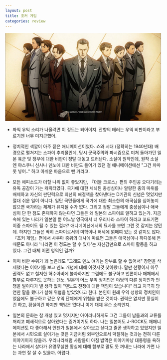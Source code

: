 ```yaml
---
layout: post
title: 조커 게임
categories: review
---
```


<img src="/thumbnails/180317/조커게임.jpg" width=500 />

- 좌익 우익 소리가 나올려면 이 정도는 되어야지. 잔향의 테러는 우익 비판이라고 부르기엔 너무 미지근했어.

- 정치적인 색깔이 아주 짙은 애니메이션이었다. 쇼와 시대 (정확히는 1940년대) 배경으로 펼쳐지는 스파이 추리물인데, 당시 군국주의와 파시즘으로 미쳐 돌아가던 일본 육군 및 정부에 대한 비판이 정말 대놓고 드러난다. 소설이 원작인데, 원작 소설엔 야스쿠니 신사나 덴노에 대한 비판도 들어가 있던 걸 애니메이션에선 "그건 차마 못 넣어.." 하고 아쉬운 마음으로 뺀 거라고. 

- 모든 에피소드가 더할 나위 없이 좋았지만, 『더블 크로스』편의 주인공 오다기리는 유독 공감이 가는 캐릭터였다. 국가에 대한 세뇌된 충성심이나 알량한 충의 따위를 배제하고 자신의 판단력으로 최선의 해결책을 찾아낸다는 D기관의 신념은 멋있지만 절대 쉬운 일이 아니다. 일단 국민들에게 국가에 대한 최소한의 애국심을 심어놓지 않으면 국가라는 체제가 유지될 수가 없다. 그리고 정말 그들에게 충성심이나 애국심이 단 한 점도 존재하지 않는다면 그들은 왜 일본의 스파이로 일하고 있는가. 지금 속해 있는 나라가 일본일 뿐 어느날 영국에서 너 우리나라 스파이 하라고 꼬드기면 이중 스파이도 될 수 있는 걸까? 애니메이션에서의 묘사를 보면 그런 것 같지는 않던데. 하지만 그들은 딱히 스파이로서의 미학이나 허세에 얽매여 있는 것 같지도 않다. 『조커 게임』편에서 사쿠마 중위의 대사에 따르면 그들은 애국심이나 하다못해 돈 때문도 아니라 '나라면 이 정도는 할 수 있다'는 자신감만으로 스파이 활동을 하고 있다. 그건 대체 어떤 영역인 걸까?

- 이미 비판 수위가 꽤 높은데도 "그래도 덴노 얘기는 함부로 할 수 없어서" 장면을 삭제했다는 이야기를 보고 덴노 개념에 대해 이것저것 찾아봤다. 말만 천황이지 아무 권력도 없고 철저한 허수아비에 불과하지만 그럼에도 불구하고 언론이나 매체에서 함부로 다루지도 못하는 덴노. 일본의 어느 우익 정치인은 야당의 다른 정치인과 언쟁을 벌이다가 별 생각 없이 "덴노도 전쟁에 대한 책임이 있습니다" 라고 지극히 당연한 말을 했다가 살해 위협을 받았었다고 한다. 본인이 원래 우익 성향의 정치인이었음에도 불구하고 같은 우익 단체에게 위협을 받은 것이다. 권력은 없지만 황실이긴 하고, 황실이긴 하지만 책임은 없다니 이게 대체 무슨 소리인지.

- 일본의 문화는 참 개성 있고 멋지지만 아이러니하게도 그건 그들이 남들과의 교류를 꺼리고 폐쇄적으로 살아왔다는 증거이기도 하다. 나는 일본어도 J-ROCK도 재패니메이션도 다 좋아해서 언젠가 일본에서 살아보고 싶다고 줄곧 생각하고 있었지만 일본에서 시민으로 살아가는 것은 지금처럼 외부인으로서 덕질하는 것과는 전혀 다른 이야기이지 않을까. 우리나라처럼 사람들이 아침 밥먹은 이야기마냥 대통령을 욕하는 나라에서 살다가 유명무실한 황실에 대해 함부로 말도 못 꺼내는 나라에 가면 나는 과연 잘 살 수 있을까. 어렵다.